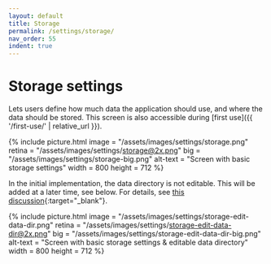 ```yaml
---
layout: default
title: Storage
permalink: /settings/storage/
nav_order: 55
indent: true
---
```


# Storage settings

Lets users define how much data the application should use, and where the data should be stored. This screen is also accessible during [first use]({{ '/first-use/' | relative_url }}).

{% include picture.html
	image = "/assets/images/settings/storage.png"
	retina = "/assets/images/settings/storage@2x.png"
	big = "/assets/images/settings/storage-big.png"
	alt-text = "Screen with basic storage settings"
	width = 800
	height = 712
%}

In the initial implementation, the data directory is not editable. This will be added at a later time, see below. For details, see [this discussion](https://github.com/BitcoinDesign/Bitcoin-Core-App/issues/102#issuecomment-2075242035){:target="_blank"}.

{% include picture.html
	image = "/assets/images/settings/storage-edit-data-dir.png"
	retina = "/assets/images/settings/storage-edit-data-dir@2x.png"
	big = "/assets/images/settings/storage-edit-data-dir-big.png"
	alt-text = "Screen with basic storage settings & editable data directory"
	width = 800
	height = 712
%}


